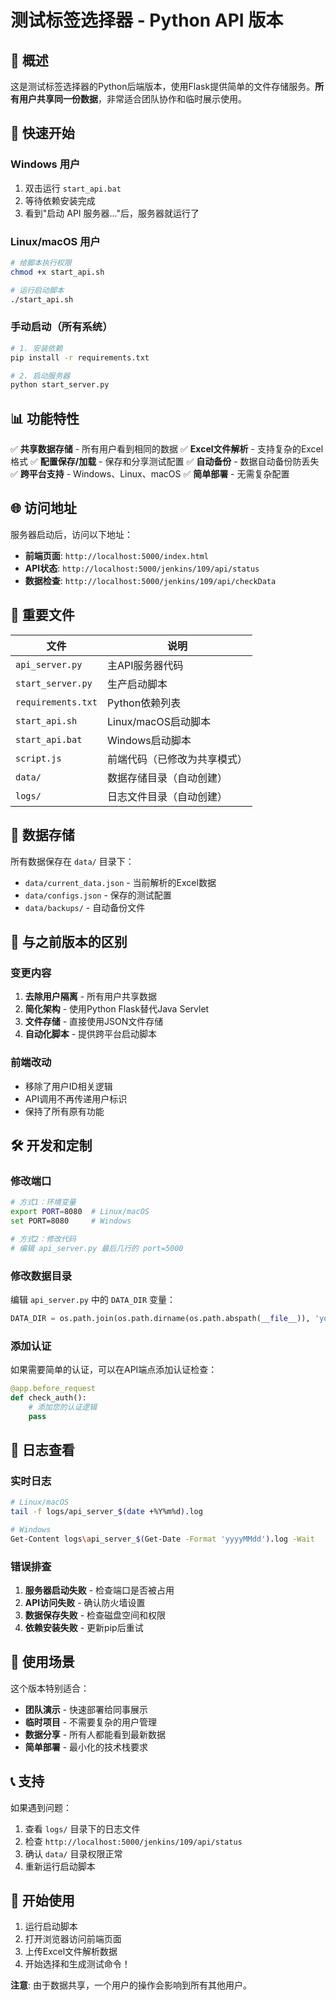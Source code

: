 # 测试标签选择器 - Python API 版本

## 🎯 概述

这是测试标签选择器的Python后端版本，使用Flask提供简单的文件存储服务。**所有用户共享同一份数据**，非常适合团队协作和临时展示使用。

## 🚀 快速开始

### Windows 用户

1. 双击运行 `start_api.bat`
2. 等待依赖安装完成
3. 看到"启动 API 服务器..."后，服务器就运行了

### Linux/macOS 用户

```bash
# 给脚本执行权限
chmod +x start_api.sh

# 运行启动脚本
./start_api.sh
```

### 手动启动（所有系统）

```bash
# 1. 安装依赖
pip install -r requirements.txt

# 2. 启动服务器
python start_server.py
```

## 📊 功能特性

✅ **共享数据存储** - 所有用户看到相同的数据
✅ **Excel文件解析** - 支持复杂的Excel格式
✅ **配置保存/加载** - 保存和分享测试配置
✅ **自动备份** - 数据自动备份防丢失
✅ **跨平台支持** - Windows、Linux、macOS
✅ **简单部署** - 无需复杂配置

## 🌐 访问地址

服务器启动后，访问以下地址：

- **前端页面**: `http://localhost:5000/index.html`
- **API状态**: `http://localhost:5000/jenkins/109/api/status`
- **数据检查**: `http://localhost:5000/jenkins/109/api/checkData`

## 📁 重要文件

| 文件 | 说明 |
|------|------|
| `api_server.py` | 主API服务器代码 |
| `start_server.py` | 生产启动脚本 |
| `requirements.txt` | Python依赖列表 |
| `start_api.sh` | Linux/macOS启动脚本 |
| `start_api.bat` | Windows启动脚本 |
| `script.js` | 前端代码（已修改为共享模式） |
| `data/` | 数据存储目录（自动创建） |
| `logs/` | 日志文件目录（自动创建） |

## 💾 数据存储

所有数据保存在 `data/` 目录下：

- `data/current_data.json` - 当前解析的Excel数据
- `data/configs.json` - 保存的测试配置
- `data/backups/` - 自动备份文件

## 🔄 与之前版本的区别

### 变更内容

1. **去除用户隔离** - 所有用户共享数据
2. **简化架构** - 使用Python Flask替代Java Servlet
3. **文件存储** - 直接使用JSON文件存储
4. **自动化脚本** - 提供跨平台启动脚本

### 前端改动

- 移除了用户ID相关逻辑
- API调用不再传递用户标识
- 保持了所有原有功能

## 🛠️ 开发和定制

### 修改端口

```bash
# 方式1：环境变量
export PORT=8080  # Linux/macOS
set PORT=8080     # Windows

# 方式2：修改代码
# 编辑 api_server.py 最后几行的 port=5000
```

### 修改数据目录

编辑 `api_server.py` 中的 `DATA_DIR` 变量：

```python
DATA_DIR = os.path.join(os.path.dirname(os.path.abspath(__file__)), 'your_data_dir')
```

### 添加认证

如果需要简单的认证，可以在API端点添加认证检查：

```python
@app.before_request
def check_auth():
    # 添加您的认证逻辑
    pass
```

## 📝 日志查看

### 实时日志

```bash
# Linux/macOS
tail -f logs/api_server_$(date +%Y%m%d).log

# Windows
Get-Content logs\api_server_$(Get-Date -Format 'yyyyMMdd').log -Wait
```

### 错误排查

1. **服务器启动失败** - 检查端口是否被占用
2. **API访问失败** - 确认防火墙设置
3. **数据保存失败** - 检查磁盘空间和权限
4. **依赖安装失败** - 更新pip后重试

## 🎯 使用场景

这个版本特别适合：

- **团队演示** - 快速部署给同事展示
- **临时项目** - 不需要复杂的用户管理
- **数据分享** - 所有人都能看到最新数据
- **简单部署** - 最小化的技术栈要求

## 📞 支持

如果遇到问题：

1. 查看 `logs/` 目录下的日志文件
2. 检查 `http://localhost:5000/jenkins/109/api/status`
3. 确认 `data/` 目录权限正常
4. 重新运行启动脚本

## 🎉 开始使用

1. 运行启动脚本
2. 打开浏览器访问前端页面
3. 上传Excel文件解析数据
4. 开始选择和生成测试命令！

**注意**: 由于数据共享，一个用户的操作会影响到所有其他用户。 